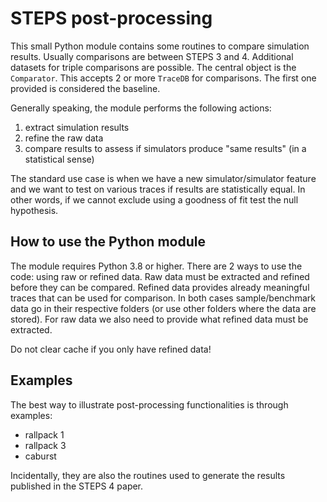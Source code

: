 # STEPS post-processing

This small Python module contains some routines to compare simulation results. Usually comparisons are between STEPS 
3 and 4. Additional datasets for triple comparisons are possible. The central object is the `Comparator`. This accepts
2 or more `TraceDB` for comparisons. The first one provided is considered the baseline.

Generally speaking, the module performs the following actions:

1. extract simulation results
1. refine the raw data
1. compare results to assess if simulators produce "same results" (in a statistical sense)

The standard use case is when we have a new simulator/simulator feature and we want to test on various traces if 
results are statistically equal. In other words, if we cannot exclude using a goodness of fit test the null hypothesis.

## How to use the Python module

The module requires Python 3.8 or higher.
There are 2 ways to use the code: using raw or refined data. Raw data must be extracted and refined before they can be 
compared. Refined data provides already meaningful traces that can be used for comparison. In both cases 
sample/benchmark data go in their respective folders (or use other folders where the data are stored). For raw data we 
also need to provide what refined data must be extracted. 

Do not clear cache if you only have refined data! 

## Examples

The best way to illustrate post-processing functionalities is through examples:

- rallpack 1
- rallpack 3
- caburst

Incidentally, they are also the routines used to generate the results published in the STEPS 4 paper.
